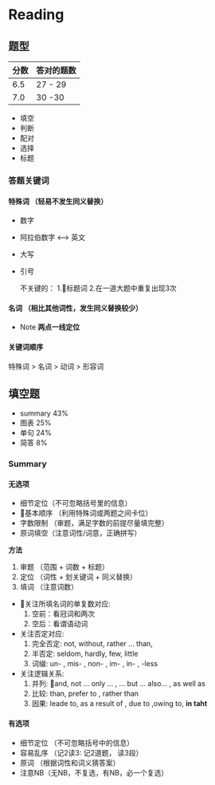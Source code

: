 # Reading

## 题型

| 分数 | 答对的题数 |
| --- | --- |
| 6.5 | 27 - 29 |
| 7.0 | 30 -30 |

* 填空
* 判断
* 配对
* 选择
* 标题

### 答题关键词

#### 特殊词 （轻易不发生同义替换）
* 数字
* 阿拉伯数字 <--> 英文
* 大写
* 引号

  不关键的： 1.标题词 2.在一道大题中重复出现3次
#### 名词 （相比其他词性，发生同义替换较少）

* Note **两点一线定位**

#### 关键词顺序
 
特殊词 > 名词 > 动词 > 形容词

## 填空题

* summary  43%
* 图表   25%
* 单句   24% 
* 简答   8%

### Summary

#### 无选项

* 细节定位（不可忽略括号里的信息）
* 基本顺序 （利用特殊词或两题之间卡位）
* 字数限制 （审题，满足字数的前提尽量填完整）
* 原词填空（注意词性/词意，正确拼写）

**方法**
 1. 审题 （范围 + 词数 + 标题）
 2. 定位 （词性 + 划关键词 + 同义替换）
 3. 填词 （注意词数）

 * 关注所填名词的单复数对应:
   1. 空前：看冠词和两次
   2. 空后：看谓语动词
* 关注否定对应:
   1. 完全否定: not, without, rather ... than,
   2. 半否定: seldom, hardly, few, little
   3. 词缀: un- , mis- , non- , im- , in- , -less
* 关注逻辑关系:
   1. 并列: and, not ... only ... , ... but ... also... , as well as
   2. 比较: than, prefer to , rather than
   3. 因果: leade to, as a result of , due to ,owing to,  **in taht**

#### 有选项

* 细节定位 （不可忽略括号中的信息）
* 容易乱序 （记2读3: 记2道题， 读3段）
* 原词 （根据词性和词义猜答案）
* 注意NB（无NB，不复选，有NB，必一个复选）


